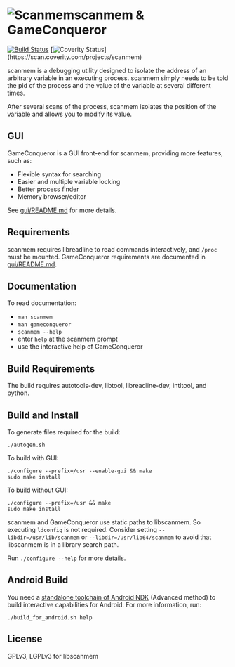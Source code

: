# ![Scanmem](https://raw.githubusercontent.com/scanmem/scanmem/main/gui/GameConqueror_72x72.png)scanmem & GameConqueror

[![Build Status](https://travis-ci.org/scanmem/scanmem.svg?branch=main)](https://travis-ci.org/scanmem/scanmem)
[![Coverity Status](https://scan.coverity.com/projects/8565/badge.svg?flat=1")](https://scan.coverity.com/projects/scanmem)

scanmem is a debugging utility designed to isolate the address of an arbitrary
variable in an executing process. scanmem simply needs to be told the pid of
the process and the value of the variable at several different times.

After several scans of the process, scanmem isolates the position of the
variable and allows you to modify its value.

## GUI

GameConqueror is a GUI front-end for scanmem, providing more features, such as:

* Flexible syntax for searching
* Easier and multiple variable locking
* Better process finder
* Memory browser/editor

See [gui/README.md](gui/README.md) for more details.

## Requirements

scanmem requires libreadline to read commands interactively, and `/proc` must be
mounted. GameConqueror requirements are documented in [gui/README.md](gui/README.md).

## Documentation

To read documentation:

* `man scanmem`
* `man gameconqueror`
* `scanmem --help`
* enter `help` at the scanmem prompt
* use the interactive help of GameConqueror

## Build Requirements

The build requires autotools-dev, libtool, libreadline-dev, intltool, and python.

## Build and Install

To generate files required for the build:

    ./autogen.sh

To build with GUI:

    ./configure --prefix=/usr --enable-gui && make
    sudo make install

To build without GUI:

    ./configure --prefix=/usr && make
    sudo make install

scanmem and GameConqueror use static paths to libscanmem. So executing
`ldconfig` is not required. Consider setting `--libdir=/usr/lib/scanmem` or
`--libdir=/usr/lib64/scanmem` to avoid that libscanmem is in a library
search path.

Run `./configure --help` for more details.

## Android Build

You need a
[standalone toolchain of Android NDK](https://developer.android.com/ndk/guides/standalone_toolchain.html#itc)
(Advanced method) to build interactive capabilities for Android.
For more information, run:

    ./build_for_android.sh help

## License

GPLv3, LGPLv3 for libscanmem
